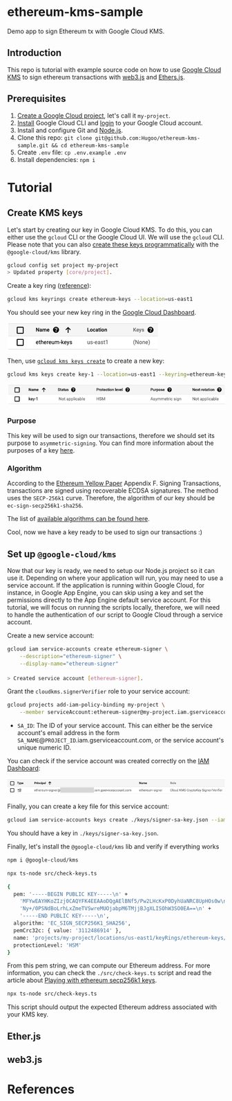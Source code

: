 # ethereum-kms-sample

Demo app to sign Ethereum tx with Google Cloud KMS.

## Introduction

This repo is tutorial with example source code on how to use [Google Cloud KMS](https://cloud.google.com/security-key-management) to sign ethereum transactions with [web3.js](https://web3js.readthedocs.io/en/v1.7.1/) and [Ethers.js](https://docs.ethers.io/v5/).

## Prerequisites

1. [Create a Google Cloud project](https://developers.google.com/workspace/guides/create-project), let's call it `my-project`.
2. [Install](https://cloud.google.com/sdk/gcloud) Google Cloud CLI and [login](https://cloud.google.com/sdk/gcloud/reference/auth/login) to your Google Cloud account.
3. Install and configure Git and [Node.js](https://nodejs.org/en/download/).
4. Clone this repo: `git clone git@github.com:Hugoo/ethereum-kms-sample.git && cd ethereum-kms-sample`
5. Create `.env` file: `cp .env.example .env`
6. Install dependencies: `npm i`

# Tutorial

## Create KMS keys

Let's start by creating our key in Google Cloud KMS. To do this, you can either use the `gcloud` CLI or the Google Cloud UI.
We will use the `gcloud` CLI. Please note that you can also [create these keys programmatically](https://cloud.google.com/kms/docs/samples/kms-create-key-asymmetric-sign) with the `@google-cloud/kms` library.

```sh
gcloud config set project my-project
> Updated property [core/project].
```

Create a key ring ([reference](https://cloud.google.com/sdk/gcloud/reference/kms/keyrings/create)):

```sh
gcloud kms keyrings create ethereum-keys --location=us-east1
```

You should see your new key ring in the [Google Cloud Dashboard](https://console.cloud.google.com/security/kms/keyrings).

![ethereum-keys key ring in google cloud](./docs/images/key-ring-create.webp)

Then, use [`gcloud kms keys create`](https://cloud.google.com/sdk/gcloud/reference/kms/keys/create) to create a new key:

```sh
gcloud kms keys create key-1 --location=us-east1 --keyring=ethereum-keys --purpose=asymmetric-signing --default-algorithm=ec-sign-secp256k1-sha256 --protection-level=hsm
```

![key-1 in google cloud](./docs/images/key-1.webp)

### Purpose

This key will be used to sign our transactions, therefore we should set its purpose to `asymmetric-signing`. You can find more information about the purposes of a key [here](https://cloud.google.com/kms/docs/algorithms#key_purposes).

### Algorithm

According to the [Ethereum Yellow Paper](https://ethereum.github.io/yellowpaper/paper.pdf) Appendix F. Signing Transactions, transactions are signed using recoverable ECDSA signatures. The method uses the `SECP-256k1` curve. Therefore, the algorithm of our key should be `ec-sign-secp256k1-sha256`.

The list of [available algorithms can be found here](https://cloud.google.com/sdk/gcloud/reference/kms/keys/create#--default-algorithm).

Cool, now we have a key ready to be used to sign our transactions :)

## Set up `@google-cloud/kms`

Now that our key is ready, we need to setup our Node.js project so it can use it. Depending on where your application will run, you may need to use a service account. If the application is running within Google Cloud, for instance, in Google App Engine, you can skip using a key and set the permissions directly to the App Engine default service account. For this tutorial, we will focus on running the scripts locally, therefore, we will need to handle the authentication of our script to Google Cloud through a service account.

Create a new service account:

```sh
gcloud iam service-accounts create ethereum-signer \
    --description="ethereum-signer" \
    --display-name="ethereum-signer"

> Created service account [ethereum-signer].
```

Grant the `cloudkms.signerVerifier` role to your service account:

```sh
gcloud projects add-iam-policy-binding my-project \
    --member serviceAccount:ethereum-signer@my-project.iam.gserviceaccount.com --role roles/cloudkms.signerVerifier
```

- `SA_ID`: The ID of your service account. This can either be the service account's email address in the form `SA_NAME`@`PROJECT_ID`.iam.gserviceaccount.com, or the service account's unique numeric ID.

You can check if the service account was created correctly on the [IAM Dashboard](https://console.cloud.google.com/iam-admin/iam):

![service account role](./docs/images/service-account.webp)

Finally, you can create a key file for this service account:

```sh
gcloud iam service-accounts keys create ./keys/signer-sa-key.json --iam-account=tx-signer@my-project.iam.gserviceaccount.com
```

You should have a key in `./keys/signer-sa-key.json`.

Finally, let's install the `@google-cloud/kms` lib and verify if everything works

```sh
npm i @google-cloud/kms
```

```sh
npx ts-node src/check-keys.ts
```

```sh
{
  pem: '-----BEGIN PUBLIC KEY-----\n' +
    'MFYwEAYHKoZIzj0CAQYFK4EEAAoDQgAElBNf5/Pw2LHcKxP0DyhUaNRC8UpHOs0w\n' +
    'Ny+/0PSNdBoLrhLxZmeTVSwreMUOjabpM6TMjjBJgXLISOhW3SO0EA==\n' +
    '-----END PUBLIC KEY-----\n',
  algorithm: 'EC_SIGN_SECP256K1_SHA256',
  pemCrc32c: { value: '3112486914' },
  name: 'projects/my-project/locations/us-east1/keyRings/ethereum-keys/cryptoKeys/key-1/cryptoKeyVersions/1',
  protectionLevel: 'HSM'
}
```

From this pem string, we can compute our Ethereum address. For more information, you can check the `./src/check-keys.ts` script and read the article about [Playing with ethereum secp256k1 keys](https://hugomasclet.com/ethereum-secp256k1-keys).

```sh
npx ts-node src/check-keys.ts
```

This script should output the expected Ethereum address associated with your KMS key.

## Ether.js

## web3.js

# References
